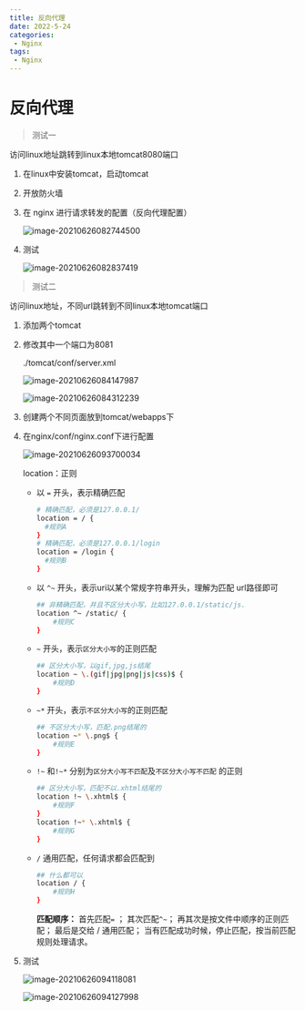 ```yaml
---
title: 反向代理
date: 2022-5-24
categories:
 - Nginx
tags:
 - Nginx
---
```


# 反向代理

>   测试一

访问linux地址跳转到linux本地tomcat8080端口

1. 在linux中安装tomcat，启动tomcat

2. 开放防火墙

3. 在 nginx 进行请求转发的配置（反向代理配置）

    ![image-20210626082744500](https://www.coderdu.tech/image//image-20210626082744500.png)

4. 测试

    ![image-20210626082837419](https://www.coderdu.tech/image//image-20210626082837419.png)

>   测试二

访问linux地址，不同url跳转到不同linux本地tomcat端口

1. 添加两个tomcat

2. 修改其中一个端口为8081

    ./tomcat/conf/server.xml

    ![image-20210626084147987](https://www.coderdu.tech/image//image-20210626084147987.png)

    ![image-20210626084312239](https://www.coderdu.tech/image//image-20210626084312239.png)

3. 创建两个不同页面放到tomcat/webapps下

4. 在nginx/conf/nginx.conf下进行配置

    ![image-20210626093700034](https://www.coderdu.tech/image//image-20210626093700034.png)

    location：正则

    - 以 `=` 开头，表示精确匹配

        ```bash
        # 精确匹配，必须是127.0.0.1/
        location = / {
          #规则A
        }
        # 精确匹配，必须是127.0.0.1/login
        location = /login {
          #规则B
        }
        ```

    - 以 `^~` 开头，表示uri以某个常规字符串开头，理解为匹配 url路径即可

        ```bash
        ## 非精确匹配，并且不区分大小写，比如127.0.0.1/static/js.
        location ^~ /static/ {
            #规则C
        }
        ```

    - `~` 开头，表示`区分大小写`的正则匹配

        ```bash
        ## 区分大小写，以gif,jpg,js结尾
        location ~ \.(gif|jpg|png|js|css)$ {
            #规则D
        }
        ```

    - `~*` 开头，表示`不区分大小写`的正则匹配

        ```bash
        ## 不区分大小写，匹配.png结尾的
        location ~* \.png$ {
            #规则E
        }
        ```

    - `!~` 和`!~*` 分别为`区分大小写不匹配`及`不区分大小写不匹配` 的正则

        ```bash
        ## 区分大小写，匹配不以.xhtml结尾的
        location !~ \.xhtml$ {
            #规则F
        }
        location !~* \.xhtml$ {
            #规则G
        }
        ```

    - `/` 通用匹配，任何请求都会匹配到

        ```bash
        ## 什么都可以
        location / {
            #规则H
        }
        ```

        **匹配顺序：**
        首先匹配`=` ；
        其次匹配`^~`；
        再其次是按文件中顺序的正则匹配；
        最后是交给 / 通用匹配；
        当有匹配成功时候，停止匹配，按当前匹配规则处理请求。

5. 测试

    ![image-20210626094118081](https://www.coderdu.tech/image//image-20210626094118081.png)

    ![image-20210626094127998](https://www.coderdu.tech/image//image-20210626094127998.png)